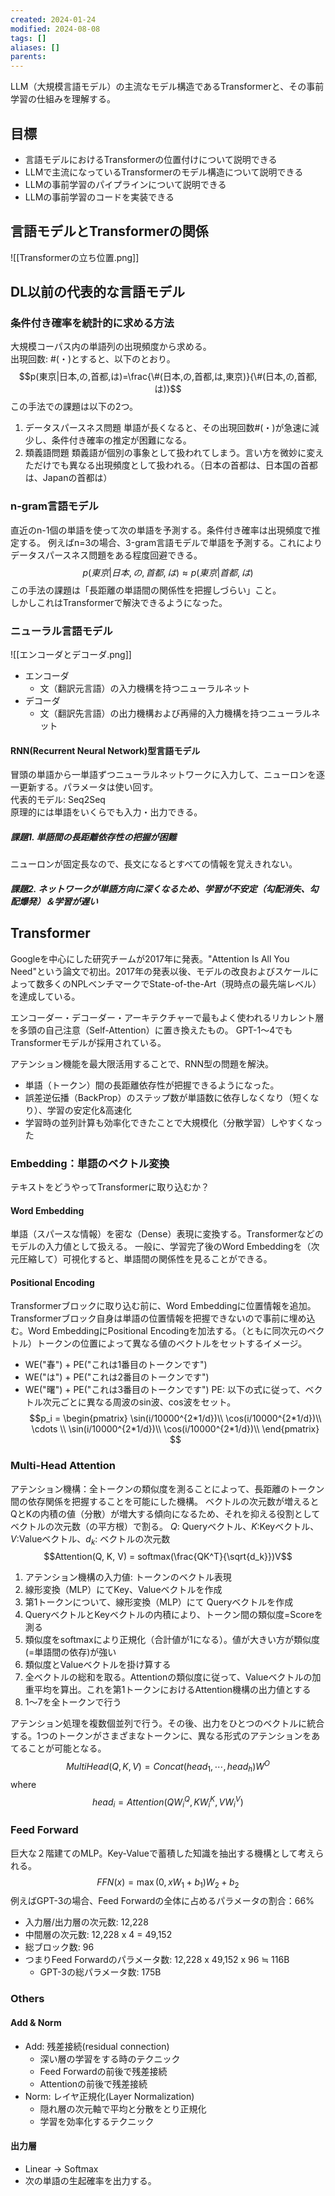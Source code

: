 ```yaml
---
created: 2024-01-24
modified: 2024-08-08
tags: []
aliases: []
parents: 
---
```

LLM（大規模言語モデル）の主流なモデル構造であるTransformerと、その事前学習の仕組みを理解する。

## 目標
- 言語モデルにおけるTransformerの位置付けについて説明できる
- LLMで主流になっているTransformerのモデル構造について説明できる
- LLMの事前学習のパイプラインについて説明できる
- LLMの事前学習のコードを実装できる

## 言語モデルとTransformerの関係
![[Transformerの立ち位置.png]]

## DL以前の代表的な言語モデル
### 条件付き確率を統計的に求める方法
大規模コーパス内の単語列の出現頻度から求める。  
出現回数: #(・)とすると、以下のとおり。
$$p(東京|日本,の,首都,は)=\frac{\#(日本,の,首都,は,東京)}{\#(日本,の,首都,は)}$$
この手法での課題は以下の2つ。
1. データスパースネス問題
	  単語が長くなると、その出現回数#(・)が急速に減少し、条件付き確率の推定が困難になる。
2. 類義語問題
     類義語が個別の事象として扱われてしまう。言い方を微妙に変えただけでも異なる出現頻度として扱われる。（日本の首都は、日本国の首都は、Japanの首都は）

### n-gram言語モデル
直近のn-1個の単語を使って次の単語を予測する。条件付き確率は出現頻度で推定する。
例えばn=3の場合、3-gram言語モデルで単語を予測する。これによりデータスパースネス問題をある程度回避できる。
$$p(東京|日本,の,首都,は)\approx p(東京|首都,は)$$
この手法の課題は「長距離の単語間の関係性を把握しづらい」こと。  
しかしこれはTransformerで解決できるようになった。

### ニューラル言語モデル
![[エンコーダとデコーダ.png]]
- エンコーダ
	- 文（翻訳元言語）の入力機構を持つニューラルネット
- デコーダ
	- 文（翻訳先言語）の出力機構および再帰的入力機構を持つニューラルネット

#### RNN(Recurrent Neural Network)型言語モデル
冒頭の単語から一単語ずつニューラルネットワークに入力して、ニューロンを逐一更新する。パラメータは使い回す。  
代表的モデル: Seq2Seq  
原理的には単語をいくらでも入力・出力できる。

##### 課題1. 単語間の長距離依存性の把握が困難
ニューロンが固定長なので、長文になるとすべての情報を覚えきれない。

##### 課題2. ネットワークが単語方向に深くなるため、学習が不安定（勾配消失、勾配爆発）＆学習が遅い

## Transformer
Googleを中心にした研究チームが2017年に発表。"Attention Is All You Need"という論文で初出。2017年の発表以後、モデルの改良およびスケールによって数多くのNPLベンチマークでState-of-the-Art（現時点の最先端レベル）を達成している。

エンコーダー・デコーダー・アーキテクチャーで最もよく使われるリカレント層を多頭の自己注意（Self-Attention）に置き換えたもの。
GPT-1〜4でもTransformerモデルが採用されている。

アテンション機能を最大限活用することで、RNN型の問題を解決。
- 単語（トークン）間の長距離依存性が把握できるようになった。
- 誤差逆伝播（BackProp）のステップ数が単語数に依存しなくなり（短くなり）、学習の安定化&高速化
- 学習時の並列計算も効率化できたことで大規模化（分散学習）しやすくなった

### Embedding：単語のベクトル変換
テキストをどうやってTransformerに取り込むか？

#### Word Embedding
単語（スパースな情報）を密な（Dense）表現に変換する。Transformerなどのモデルの入力値として扱える。
一般に、学習完了後のWord Embeddingを（次元圧縮して）可視化すると、単語間の関係性を見ることができる。

#### Positional Encoding
Transformerブロックに取り込む前に、Word Embeddingに位置情報を追加。Transformerブロック自身は単語の位置情報を把握できないので事前に埋め込む。Word EmbeddingにPositional Encodingを加法する。（ともに同次元のベクトル）トークンの位置によって異なる値のベクトルをセットするイメージ。
- WE("春") + PE("これは1番目のトークンです")
- WE("は") + PE("これは2番目のトークンです")
- WE("曙") + PE("これは3番目のトークンです")
PE: 以下の式に従って、ベクトル次元ごとに異なる周波のsin波、cos波をセット。
$$p_i = \begin{pmatrix} \sin(i/10000^{2*1/d})\\ \cos(i/10000^{2*1/d})\\ \cdots \\ \sin(i/10000^{2*1/d})\\ \cos(i/10000^{2*1/d})\\  \end{pmatrix} $$

### Multi-Head Attention
アテンション機構：全トークンの類似度を測ることによって、長距離のトークン間の依存関係を把握することを可能にした機構。
ベクトルの次元数が増えるとQとKの内積の値（分散）が増大する傾向になるため、それを抑える役割としてベクトルの次元数（の平方根）で割る。
$Q$: Queryベクトル、$K$:Keyベクトル、$V$:Valueベクトル、$d_k$: ベクトルの次元数
$$Attention(Q, K, V) = softmax(\frac{QK^T}{\sqrt{d_k}})V$$
1. アテンション機構の入力値: トークンのベクトル表現
2. 線形変換（MLP）にてKey、Valueベクトルを作成
3. 第1トークンについて、線形変換（MLP）にて Queryベクトルを作成
4. QueryベクトルとKeyベクトルの内積により、トークン間の類似度=Scoreを測る
5. 類似度をsoftmaxにより正規化（合計値が1になる）。値が大きい方が類似度(=単語間の依存)が強い
6. 類似度とValueベクトルを掛け算する
7. 全ベクトルの総和を取る。Attentionの類似度に従って、Valueベクトルの加重平均を算出。これを第1トークンにおけるAttention機構の出力値とする
8. 1〜7を全トークンで行う

アテンション処理を複数個並列で行う。その後、出力をひとつのベクトルに統合する。1つのトークンがさまざまなトークンに、異なる形式のアテンションをあてることが可能となる。
$$MultiHead(Q, K, V) = Concat(head_1, \cdots, head_h)W^O $$
where $$head_i = Attention(QW_i^Q, KW_i^K, VW_i^V)$$
### Feed Forward
巨大な２階建てのMLP。Key-Valueで蓄積した知識を抽出する機構として考えられる。
$$FFN(x) = \max(0, xW_1 + b_1)W_2 + b_2$$
例えばGPT-3の場合、Feed Forwardの全体に占めるパラメータの割合：66%
- 入力層/出力層の次元数: 12,228
- 中間層の次元数: 12,228 x 4 = 49,152
- 総ブロック数: 96
- つまりFeed Forwardのパラメータ数: 12,228 x 49,152 x 96 $\fallingdotseq$ 116B
	- GPT-3の総パラメータ数: 175B

### Others
#### Add & Norm
- Add: 残差接続(residual connection)
	- 深い層の学習をする時のテクニック
	- Feed Forwardの前後で残差接続
	- Attentionの前後で残差接続
- Norm: レイヤ正規化(Layer Normalization)
	- 隠れ層の次元軸で平均と分散をとり正規化
	- 学習を効率化するテクニック
#### 出力層
- Linear -> Softmax
- 次の単語の生起確率を出力する。
